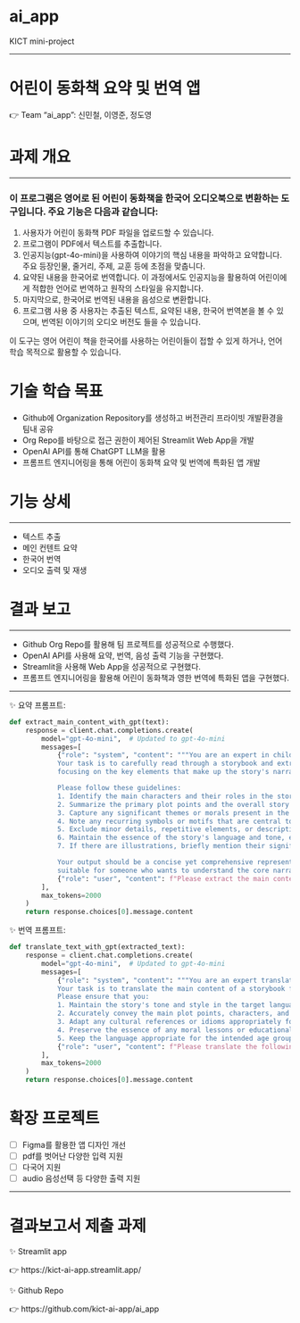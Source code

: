 # ai_app
KICT mini-project

---

# 어린이 동화책 요약 및 번역 앱

<aside>
👉 Team “ai_app”: 신민철, 이영준, 정도영

</aside>

# 과제 개요

---

### 이 프로그램은 영어로 된 어린이 동화책을 한국어 오디오북으로 변환하는 도구입니다. 주요 기능은 다음과 같습니다:

1. 사용자가 어린이 동화책 PDF 파일을 업로드할 수 있습니다.
2. 프로그램이 PDF에서 텍스트를 추출합니다.
3. 인공지능(gpt-4o-mini)을 사용하여 이야기의 핵심 내용을 파악하고 요약합니다. 주요 등장인물, 줄거리, 주제, 교훈 등에 초점을 맞춥니다.
4. 요약된 내용을 한국어로 번역합니다. 이 과정에서도 인공지능을 활용하여 어린이에게 적합한 언어로 번역하고 원작의 스타일을 유지합니다.
5. 마지막으로, 한국어로 번역된 내용을 음성으로 변환합니다.
6. 프로그램 사용 중 사용자는 추출된 텍스트, 요약된 내용, 한국어 번역본을 볼 수 있으며, 번역된 이야기의 오디오 버전도 들을 수 있습니다.

이 도구는 영어 어린이 책을 한국어를 사용하는 어린이들이 접할 수 있게 하거나, 언어 학습 목적으로 활용할 수 있습니다.

# 기술 학습 목표

- Github에 Organization Repository를 생성하고 버전관리 프라이빗 개발환경을 팀내 공유
- Org Repo를 바탕으로 접근 권한이 제어된 Streamlit Web App을 개발
- OpenAI API를 통해 ChatGPT LLM을 활용
- 프롬프트 엔지니어링을 통해 어린이 동화책 요약 및 번역에 특화된 앱 개발

# 기능 상세

---

- 텍스트 추출
- 메인 컨텐트 요약
- 한국어 번역
- 오디오 출력 및 재생
    
# 결과 보고

---

- Github Org Repo를 활용해 팀 프로젝트를 성공적으로 수행했다.
- OpenAI API를 사용해 요약, 번역, 음성 출력 기능을 구현했다.
- Streamlit을 사용해 Web App을 성공적으로 구현했다.
- 프롬프트 엔지니어링을 활용해 어린이 동화책과 영한 번역에 특화된 앱을 구현했다.

---

✨ 요약 프롬프트:

```python
def extract_main_content_with_gpt(text):
    response = client.chat.completions.create(
        model="gpt-4o-mini",  # Updated to gpt-4o-mini
        messages=[
            {"role": "system", "content": """You are an expert in children's literature and story analysis. 
            Your task is to carefully read through a storybook and extract only the main content, 
            focusing on the key elements that make up the story's narrative.

            Please follow these guidelines:
            1. Identify the main characters and their roles in the story.
            2. Summarize the primary plot points and the overall story arc.
            3. Capture any significant themes or morals present in the story.
            4. Note any recurring symbols or motifs that are central to the narrative.
            5. Exclude minor details, repetitive elements, or descriptions that aren't crucial to understanding the core story.
            6. Maintain the essence of the story's language and tone, especially if it's distinctive.
            7. If there are illustrations, briefly mention their significance only if they add crucial information not present in the text.

            Your output should be a concise yet comprehensive representation of the story's main content, 
            suitable for someone who wants to understand the core narrative without reading the entire book."""},
            {"role": "user", "content": f"Please extract the main content from this storybook:\n\n{text}"}
        ],
        max_tokens=2000
    )
    return response.choices[0].message.content
```

✨ 번역 프롬프트:

```python
def translate_text_with_gpt(extracted_text):
    response = client.chat.completions.create(
        model="gpt-4o-mini",  # Updated to gpt-4o-mini
        messages=[
            {"role": "system", "content": """You are an expert translator specializing in children's literature. 
            Your task is to translate the main content of a storybook from English to Korean. 
            Please ensure that you:
            1. Maintain the story's tone and style in the target language.
            2. Accurately convey the main plot points, characters, and themes.
            3. Adapt any cultural references or idioms appropriately for a Korean audience.
            4. Preserve the essence of any moral lessons or educational content.
            5. Keep the language appropriate for the intended age group of the original story."""},
            {"role": "user", "content": f"Please translate the following extracted main content of a storybook to Korean:\n\n{extracted_text}"}
        ],
        max_tokens=2000
    )
    return response.choices[0].message.content
```

# 확장 프로젝트

- [ ]  Figma를 활용한 앱 디자인 개선
- [ ]  pdf를 벗어난 다양한 입력 지원
- [ ]  다국어 지원
- [ ]  audio 음성선택 등 다양한 출력 지원

---

# 결과보고서 제출 과제

✨ Streamlit app

<aside>
👉 https://kict-ai-app.streamlit.app/

</aside>

✨ Github Repo

<aside>
👉 https://github.com/kict-ai-app/ai_app

</aside>
